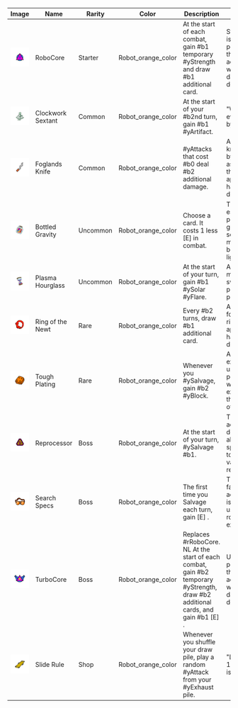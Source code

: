 | Image | Name | Rarity | Color | Description | Flavor |
| ----- | ---- | ------ | ----- | ----------- | ------ |
| ![](relics/RoboCore.png) | RoboCore | Starter | Robot_orange_color | At the start of each combat, gain #b1 temporary #yStrength and draw #b1 additional card. | Standard issue power drive that activates when danger is detected. |
| ![](relics/ClockworkSextant.png) | Clockwork Sextant | Common | Robot_orange_color | At the start of your #b2nd turn, gain #b1 #yArtifact. | "Was this ever used by sailors?" |
| ![](relics/FoglandsKnife.png) | Foglands Knife | Common | Robot_orange_color | #yAttacks that cost #b0 deal #b2 additional damage. | A small knife used by assassins that appears to have been discarded. |
| ![](relics/BottledGravity.png) | Bottled Gravity | Uncommon | Robot_orange_color | Choose a card. It costs 1 less [E] in combat. | The essence of pure gravity somehow makes the bottle feel lighter. |
| ![](relics/PlasmaHourglass.png) | Plasma Hourglass | Uncommon | Robot_orange_color | At the start of your turn, gain #b1 #ySolar #yFlare. | A scientific marvel that swirls with pure plasma. |
| ![](relics/RingOfTheNewt.png) | Ring of the Newt | Rare | Robot_orange_color | Every #b2 turns, draw #b1 additional card. | An odd fossilized ring that appears to have been discarded. |
| ![](relics/ToughPlating.png) | Tough Plating | Rare | Robot_orange_color | Whenever you #ySalvage, gain #b2 #yBlock. | A strong exoskeleton useful for persevering while exploring the depths of space. |
| ![](relics/Reprocessor.png) | Reprocessor | Boss | Robot_orange_color | At the start of your turn, #ySalvage #b1. | This advanced device allows spacefarers to reuse valuable resources. |
| ![](relics/SearchSpecs.png) | Search Specs | Boss | Robot_orange_color | The first time you Salvage each turn, gain [E] . | This fashionable accessory is widely used by robotic explorers. |
| ![](relics/TurboCore.png) | TurboCore | Boss | Robot_orange_color | Replaces #rRoboCore. NL At the start of each combat, gain #b2 temporary #yStrength, draw #b2 additional cards, and gain #b1 [E] . | Upgraded power drive that activates when danger is detected. |
| ![](relics/SlideRule.png) | Slide Rule | Shop | Robot_orange_color | Whenever you shuffle your draw pile, play a random #yAttack from your #yExhaust pile. | "Log base 10 of 800 is 2.903..." |
